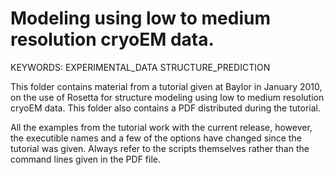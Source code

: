 Modeling using low to medium resolution cryoEM data.
====================================================

KEYWORDS: EXPERIMENTAL_DATA STRUCTURE_PREDICTION

This folder contains material from a tutorial given at Baylor in January 2010,
on the use of Rosetta for structure modeling using low to medium resolution
cryoEM data.  This folder also contains a PDF distributed during the tutorial.

All the examples from the tutorial work with the current release, however, the
executible names and a few of the options have changed since the tutorial was
given.  Always refer to the scripts themselves rather than the command lines
given in the PDF file.

